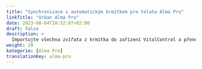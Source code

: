 ```yaml
---
title: "Synchronizace s automatickým krmítkem pro telata Alma Pro"
linkTitle: "Urban Alma Pro"
date: 2023-08-04T10:52:07+02:00
draft: false
description: >
  Importujte všechna zvířata z krmítka do zařízení VitalControl a přeneste zaznamenané teploty, hmotnosti a hodnocení zvířat do krmítka.
weight: 20
kategorie: [Alma Pro]
translationKey: alma-pro
---
```

